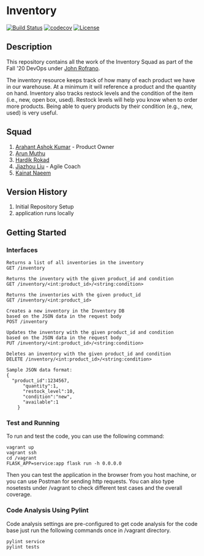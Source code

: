 # Inventory

[![Build Status](https://travis-ci.org/devops-fall-20-inventory/inventories.svg?branch=master)](https://travis-ci.org/devops-fall-20-inventory/inventories)
[![codecov](https://codecov.io/gh/devops-fall-20-inventory/inventories/branch/master/graph/badge.svg?token=WHT72OFUGH)](undefined)
[![License](https://img.shields.io/badge/License-Apache%202.0-blue.svg)](https://opensource.org/licenses/Apache-2.0)

## Description
This repository contains all the work of the Inventory Squad as part of the Fall '20 DevOps under [John Rofrano](https://github.com/rofrano).

The inventory resource keeps track of how many of each product we have in our warehouse. At a minimum it will reference a product and the quantity on hand. Inventory also tracks restock levels and the condition of the item (i.e., new, open box, used). Restock levels will help you know when to order more products. Being able to query products by their condition (e.g., new, used) is very useful.

## Squad

1. [Arahant Ashok Kumar](https://github.com/arahant) - Product Owner
2. [Arun Muthu](https://github.com/arungithub9)
3. [Hardik Rokad](https://github.com/hardikr586)
4. [Jiazhou Liu](https://github.com/602071349) - Agile Coach
5. [Kainat Naeem](https://github.com/kainattnaeem)

## Version History

1. Initial Repository Setup
2. application runs locally

## Getting Started

### Interfaces
    Returns a list of all inventories in the inventory
    GET /inventory

    Returns the inventory with the given product_id and condition
    GET /inventory/<int:product_id>/<string:condition>

    Returns the inventories with the given product_id
    GET /inventory/<int:product_id>

    Creates a new inventory in the Inventory DB
    based on the JSON data in the request body
    POST /inventory

    Updates the inventory with the given product_id and condition
    based on the JSON data in the request body
    PUT /inventory/<int:product_id>/<string:condition>

    Deletes an inventory with the given product_id and condition
    DELETE /inventory/<int:product_id>/<string:condition>

    Sample JSON data format:
	{
	  "product_id":1234567,
          "quantity":1,
          "restock_level":10,
          "condition":"new",
          "available":1
        }
### Test and Running

To run and test the code, you can use the following command:
```
vagrant up
vagrant ssh
cd /vagrant
FLASK_APP=service:app flask run -h 0.0.0.0
```
Then you can test the application in the browser from you host machine, or you can use Postman for sending http requests. You can also type nosetests under /vagrant to check different test cases and the overall coverage.


### Code Analysis Using Pylint
Code analysis settings are pre-configured to get code analysis for the code base just run the following commands once in /vagrant directory.
```
pylint service
pylint tests

```
